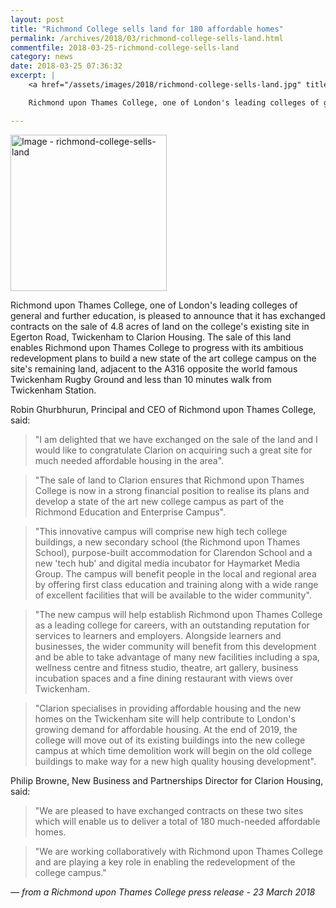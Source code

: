 ```yaml
---
layout: post
title: "Richmond College sells land for 180 affordable homes"
permalink: /archives/2018/03/richmond-college-sells-land.html
commentfile: 2018-03-25-richmond-college-sells-land
category: news
date: 2018-03-25 07:36:32
excerpt: |
    <a href="/assets/images/2018/richmond-college-sells-land.jpg" title="Click for a larger image"><img src="/assets/images/2018/richmond-college-sells-land-thumb.jpg" width="150" alt="Image - richmond-college-sells-land"  class="photo right"/></a>

    Richmond upon Thames College, one of London's leading colleges of general and further education, is pleased to announce that it has exchanged contracts on the sale of 4.8 acres of land on the college's existing site in Egerton Road, Twickenham to Clarion Housing.

---
```


<a href="/assets/images/2018/richmond-college-sells-land.jpg" title="Click for a larger image"><img src="/assets/images/2018/richmond-college-sells-land-thumb.jpg" width="250" alt="Image - richmond-college-sells-land"  class="photo right"/></a>

Richmond upon Thames College, one of London's leading colleges of general and further education, is pleased to announce that it has exchanged contracts on the sale of 4.8 acres of land on the college's existing site in Egerton Road, Twickenham to Clarion Housing. The sale of this land enables Richmond upon Thames College to progress with its ambitious redevelopment plans to build a new state of the art college campus on the site's remaining land, adjacent to the A316 opposite the world famous Twickenham Rugby Ground and less than 10 minutes walk from Twickenham Station.

Robin Ghurbhurun, Principal and CEO of Richmond upon Thames College, said:

> "I am delighted that we have exchanged on the sale of the land and I would like to congratulate Clarion on acquiring such a great site for much needed affordable housing in the area".


> "The sale of land to Clarion ensures that Richmond upon Thames College is now in a strong financial position to realise its plans and develop a state of the art new college campus as part of the Richmond Education and Enterprise Campus".


> "This innovative campus will comprise new high tech college buildings, a new secondary school (the Richmond upon Thames School), purpose-built accommodation for Clarendon School and a new 'tech hub' and digital media incubator for Haymarket Media Group. The campus will benefit people in the local and regional area by offering first class education and training along with a wide range of excellent facilities that will be available to the wider community".


> "The new campus will help establish Richmond upon Thames College as a leading college for careers, with an outstanding reputation for services to learners and employers. Alongside learners and businesses, the wider community will benefit from this development and be able to take advantage of many new facilities including a spa, wellness centre and fitness studio, theatre, art gallery, business incubation spaces and a fine dining restaurant with views over Twickenham.


> "Clarion specialises in providing affordable housing and the new homes on the Twickenham site will help contribute to London's growing demand for affordable housing.  At the end of 2019, the college will move out of its existing buildings into the new college campus at which time demolition work will begin on the old college buildings to make way for a new high quality housing development".


Philip Browne, New Business and Partnerships Director for Clarion Housing, said:

> "We are pleased to have exchanged contracts on these two sites which will enable us to deliver a total of 180 much-needed affordable homes.

> "We are working collaboratively with Richmond upon Thames College and are playing a key role in enabling the redevelopment of the college campus."



<cite>&mdash; from a Richmond upon Thames College press release - 23 March 2018</cite>
